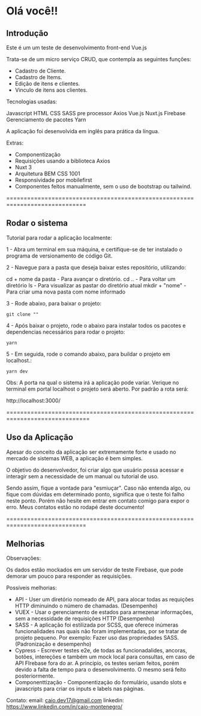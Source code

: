 <h1> Olá você!! </h1>

<h2>Introdução</h2>

<p>Este é um um teste de desenvolvimento front-end Vue.js</p>

Trata-se de um micro serviço CRUD, que contempla as seguintes funções:

- Cadastro de Cliente.
- Cadastro de Items.
- Edição de itens e clientes.
- Vinculo de itens aos clientes.

Tecnologias usadas:

Javascript
HTML
CSS
SASS pre processor
Axios
Vue.js
Nuxt.js
Firebase
Gerenciamento de pacotes Yarn

A aplicação foi desenvolvida em inglês para prática da língua. 

Extras:

- Componentização
- Requisições usando a biblioteca Axios
- Nuxt 3 
- Arquitetura BEM CSS 1001
- Responsividade por mobilefirst
- Componentes feitos manualmente, sem o uso de bootstrap ou tailwind.

=============================================================================

<h2>Rodar o sistema</h2>

Tutorial para rodar a aplicação localmente:

1 - Abra um terminal em sua máquina, e certifique-se de ter instalado o 
programa de versionamento de código Git.

2 - Navegue para a pasta que deseja baixar estes repositório, utilizando:

cd + nome da pasta - Para avançar o diretório.
cd .. - Para voltar um diretório
ls - Para visualizar as pastar do diretório atual
mkdir + "nome" - Para criar uma nova pasta com nome informado

3 - Rode abaixo, para baixar o projeto:

    git clone ""

4 - Após baixar o projeto, rode o abaixo para instalar todos os pacotes
e dependencias necessários para rodar o projeto:

    yarn 

5 - Em seguida, rode o comando abaixo, para buildar o projeto em localhost.:

    yarn dev

Obs: A porta na qual o sistema irá a aplicação pode variar. Verique no terminal
em portal localhost o projeto será aberto. Por padrão a rota será:

http://localhost:3000/


==============================================================================

<h2>Uso da Aplicação</h2>

Apesar do conceito da aplicação ser extremamente forte e usado no mercado de 
sistemas WEB, a aplicação é bem simples. 

O objetivo do desenvolvedor, foi criar algo que usuário possa acessar e interagir
sem a necessidade de um manual ou tutorial de uso. 

Sendo assim, fique a vontade para "esmiuçar". Caso não entenda algo, ou fique
com dúvidas em determinado ponto, significa que o teste foi falho neste ponto.
Porém não hesite em entrar em contato comigo para expor o erro. Meus contatos
estão no rodapé deste documento!


=============================================================================

<h2>Melhorias</h2>

Observações:

Os dados estão mockados em um servidor de teste Firebase, que pode 
demorar um pouco para responder as requisições.

Possíveis melhorias:

- API - User um diretório nomeado de API, para alocar todas as requições HTTP
diminuindo o número de chamadas. (Desempenho)
- VUEX - Usar o gerenciamento de estados para armezenar informações, sem a necessidade
de requisições HTTP (Desempenho)
- SASS - A aplicação foi estilizada por SCSS, que oferece inúmeras funcionalidades nas quais
não foram implementadas, por se tratar de projeto pequeno. Por exemplo:
Fazer uso das propriedades SASS.  (Padronização e desempenho)
- Cypress - Escrever testes e2e, de todas as funcionadalides, ancoras, botões, intereções
e também um mock local para consultas, em caso de API FIrebase fora do ar.
A principio, os testes seriam feitos, porém devido a falta de tempo para o desenvolvimento. O
mesmo será feito posteriormente.
- Componenttização - Componentização do formulário, usando slots e javascripts para 
criar os inputs e labels nas páginas.


Contato:
email: caio.dev17@gmail.com
linkedin: https://www.linkedin.com/in/caio-montenegro/
